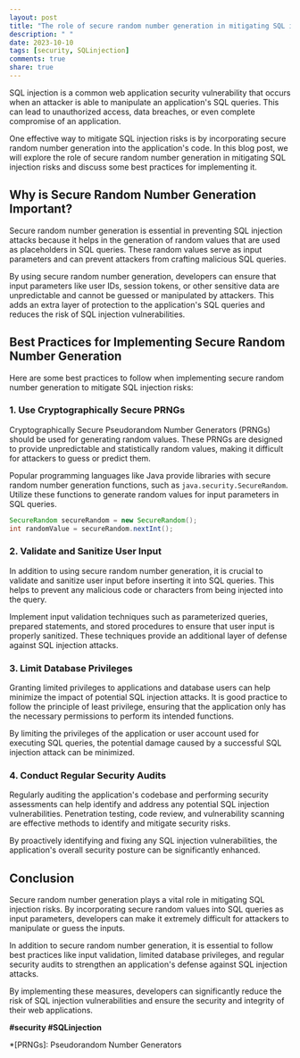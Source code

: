 ```yaml
---
layout: post
title: "The role of secure random number generation in mitigating SQL injection risks."
description: " "
date: 2023-10-10
tags: [security, SQLinjection]
comments: true
share: true
---
```


SQL injection is a common web application security vulnerability that occurs when an attacker is able to manipulate an application's SQL queries. This can lead to unauthorized access, data breaches, or even complete compromise of an application.

One effective way to mitigate SQL injection risks is by incorporating secure random number generation into the application's code. In this blog post, we will explore the role of secure random number generation in mitigating SQL injection risks and discuss some best practices for implementing it.

## Why is Secure Random Number Generation Important?

Secure random number generation is essential in preventing SQL injection attacks because it helps in the generation of random values that are used as placeholders in SQL queries. These random values serve as input parameters and can prevent attackers from crafting malicious SQL queries.

By using secure random number generation, developers can ensure that input parameters like user IDs, session tokens, or other sensitive data are unpredictable and cannot be guessed or manipulated by attackers. This adds an extra layer of protection to the application's SQL queries and reduces the risk of SQL injection vulnerabilities.

## Best Practices for Implementing Secure Random Number Generation

Here are some best practices to follow when implementing secure random number generation to mitigate SQL injection risks:

### 1. Use Cryptographically Secure PRNGs

Cryptographically Secure Pseudorandom Number Generators (PRNGs) should be used for generating random values. These PRNGs are designed to provide unpredictable and statistically random values, making it difficult for attackers to guess or predict them.

Popular programming languages like Java provide libraries with secure random number generation functions, such as `java.security.SecureRandom`. Utilize these functions to generate random values for input parameters in SQL queries.

```java
SecureRandom secureRandom = new SecureRandom();
int randomValue = secureRandom.nextInt();
```

### 2. Validate and Sanitize User Input

In addition to using secure random number generation, it is crucial to validate and sanitize user input before inserting it into SQL queries. This helps to prevent any malicious code or characters from being injected into the query.

Implement input validation techniques such as parameterized queries, prepared statements, and stored procedures to ensure that user input is properly sanitized. These techniques provide an additional layer of defense against SQL injection attacks.

### 3. Limit Database Privileges

Granting limited privileges to applications and database users can help minimize the impact of potential SQL injection attacks. It is good practice to follow the principle of least privilege, ensuring that the application only has the necessary permissions to perform its intended functions.

By limiting the privileges of the application or user account used for executing SQL queries, the potential damage caused by a successful SQL injection attack can be minimized.

### 4. Conduct Regular Security Audits

Regularly auditing the application's codebase and performing security assessments can help identify and address any potential SQL injection vulnerabilities. Penetration testing, code review, and vulnerability scanning are effective methods to identify and mitigate security risks.

By proactively identifying and fixing any SQL injection vulnerabilities, the application's overall security posture can be significantly enhanced.

## Conclusion

Secure random number generation plays a vital role in mitigating SQL injection risks. By incorporating secure random values into SQL queries as input parameters, developers can make it extremely difficult for attackers to manipulate or guess the inputs.

In addition to secure random number generation, it is essential to follow best practices like input validation, limited database privileges, and regular security audits to strengthen an application's defense against SQL injection attacks.

By implementing these measures, developers can significantly reduce the risk of SQL injection vulnerabilities and ensure the security and integrity of their web applications.

**#security #SQLinjection**

*[PRNGs]: Pseudorandom Number Generators
